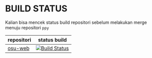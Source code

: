 # BUILD STATUS

Kalian bisa mencek status build repositori sebelum melakukan merge menuju repositori `ppy`

repositori | status build
------|------
[osu-web](https://github.com/osu-Indonesia-Contributors/osu-web) | [![Build Status](https://travis-ci.com/osu-Indonesia-Contributors/osu-web.svg?branch=master)](https://travis-ci.com/osu-Indonesia-Contributors/osu-web)
